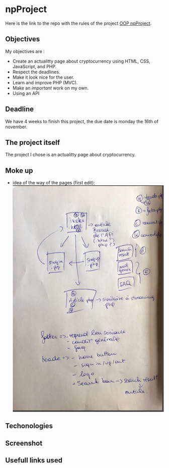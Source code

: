 # npProject
Here is the link to the repo with the rules of the project [OOP npProject](https://github.com/becodeorg/BXL-Swartz-3-21/tree/master/09-OOP-npProject).
## Objectives 
My objectives are : 
- Create an actualitty page about cryptocurrency using HTML, CSS, JavaScript, and PHP.
- Respect the deadlines.
- Make it look nice for the user.
- Learn and improve PHP (MVC).
- Make an *important* work on my own.
- Using an API

## Deadline
We have 4 weeks to finish this project, the due date is monday the 16th of november.
## The project itself 
The project I chose is an actualitty page about cryptocurrency.
## Moke up 
- idea of the way of the pages (first edit):
![idea of the way of the pages (first edit)](/assets/pictures/structurebrouillon.PNG)

## Techonologies 
## Screenshot 
## Usefull links used 

